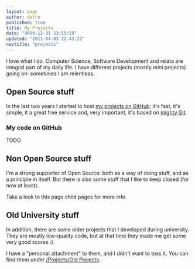 ```yaml
---
layout: page
author: detro
published: true
title: My Projects
date: "9999-12-31 23:59:59"
updated: "2011-04-03 22:42:22"
navtitle: "projects"
---
```


I love what I do. Computer Science, Software Development and relata are integral part of my daily life. I have different projects (mostly _mini_ projects) going on: sometimes I am relentless.

## Open Source stuff
In the last two years I started to host [my projects on GitHub](https://github.com/detro): it's fast, it's simple, it a great free service and, very important, it's based on [mighty Git](http://git-scm.com/).

### My code on GitHub
TODO

## Non Open Source stuff
I'm a strong supporter of Open Source: both as a way of doing stuff, and as a principle in itself. But there is also some stuff that I like to keep closed (for now at least).

Take a look to this page child pages for more info.

## Old University stuff
In addition, there are some older projects that I developed during university. They are mostly low-quality code, but at that time they made me get some very good scores :).

I have a "personal attachment" to them, and I didn't want to toss it. You can find them under [/Projects/Old Projects](/Projects/Old-projects).
